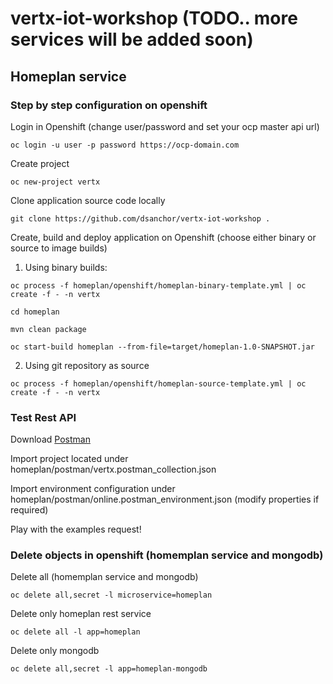 # vertx-iot-workshop (TODO.. more services will be added soon)

## Homeplan service

### Step by step configuration on openshift

Login in Openshift (change user/password and set your ocp master api url)

`oc login -u user -p password https://ocp-domain.com`

Create project

`oc new-project vertx`

Clone application source code locally 

`git clone https://github.com/dsanchor/vertx-iot-workshop .`

Create, build and deploy application on Openshift (choose either binary or source to image builds)

1. Using binary builds:

`oc process -f homeplan/openshift/homeplan-binary-template.yml | oc create -f - -n vertx`

`cd homeplan`

`mvn clean package`

`oc start-build homeplan --from-file=target/homeplan-1.0-SNAPSHOT.jar`

2. Using git repository as source

`oc process -f homeplan/openshift/homeplan-source-template.yml | oc create -f - -n vertx`

### Test Rest API 

Download [Postman](https://www.getpostman.com/)

Import project located under homeplan/postman/vertx.postman_collection.json

Import environment configuration under homeplan/postman/online.postman_environment.json (modify properties if required)

Play with the examples request!


### Delete objects in openshift (homemplan service and mongodb)

Delete all (homemplan service and mongodb)

`oc delete all,secret -l microservice=homeplan`

Delete only homeplan rest service

`oc delete all -l app=homeplan`

Delete only mongodb

`oc delete all,secret -l app=homeplan-mongodb`
